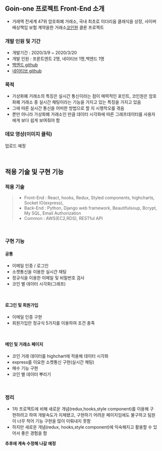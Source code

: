## Goin-one 프로젝트 Front-End 소개

- 거래액 전세계 47위 암호화폐 거래소, 국내 최초로 이더리움 클래식을 상장, 사이버배상책임 보험 계약을한 거래소[코인원](https://coinone.co.kr/) 클론 프로젝트

### 개발 인원 및 기간

- 개발기간 : 2020/3/9 ~ 2020/3/20
- 개발 인원 : 프론트엔트 2명, 네이티브 1명,백엔드 1명
- [백엔드 github](https://github.com/wecode-bootcamp-korea/GoinOne-backend)
- [네이티브 github](https://github.com/wecode-bootcamp-korea/GoinOne-app)

### 목적

- 가상화폐 거래소의 특징은 실시간 통신이라는 점이 매력적인 포인트, 코인원은 암호화폐 거래소 중 실시간 채팅이라는 기능을 가지고 있는 특징을 가지고 있음
- 그에 따른 실시간 통신을 어떠한 방법으로 할 지 시행착오를 겪음
- 뿐만 아니라 가상화폐 거래소인 만큼 데이터 시각화에 따른 그래프데이터를 사용자에게 보다 쉽게 보여줘야 함

### 데모 영상(이미지 클릭)

업로드 예정


<br/>

## 적용 기술 및 구현 기능

### 적용 기술

> - Front-End : React, hooks, Redux, Styled components, highcharts, Socket IO(express), 
> - Back-End : Python, Django web framework, Beautifulsoup, Bcrypt, My SQL, Email Authorization
> - Common : AWS(EC2,RDS), RESTful API

</br>

### 구현 기능

#### 공통

- 이메일 인증 / 로그인
- 소켓통신을 이용한 실시간 채팅
- 정규식을 이용한 이메일 및 비밀번호 검사
- 코인 별 데이터 시각화(그래프)

</br>

#### 로그인 및 회원가입

- 이메일 인증 구현
- 회원가입란 정규식 5가지를 이용하여 조건 충족

</br>

#### 메인 및 거래소 페이지

- 코인 거래 데이터를 highchart에 적용해 데이터 시각화
- express를 이요한 소켓통신 구현(실시간 채팅)
- 매수 기능 구현
- 코인 별 데이터 뿌리기

</br>

### 정리

- 1차 프로젝트에 비해 새로운 개념(redux,hooks,style component)를 이용해 구현하려고 하여 개발속도가 지체됐고, 구현하기 어려운 페이지임에도 불구하고 팀원이 너무 적어 기능 구현을 많이 이뤄내지 못함
- 하지만 새로운 개념(redux, hooks,style component)에 익숙해지고 활용할 수 있어서 좋은 경험을 함

**추후에 계속 수정해 나갈 예정**

